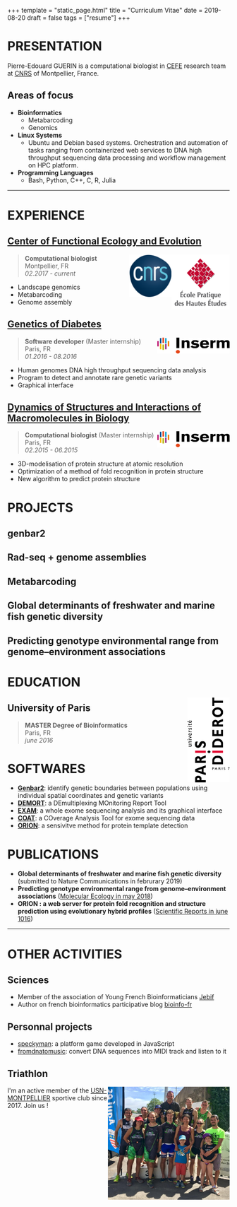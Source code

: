 +++
template = "static_page.html"
title = "Curriculum Vitae"
date =  2019-08-20
draft = false
tags = ["resume"]
+++

# PRESENTATION

Pierre-Edouard GUERIN is a computational biologist in [CEFE](https://www.cefe.cnrs.fr) research team at [CNRS](http://www.cnrs.fr/languedoc-roussillon/03com-labos/03-2-lab-site/02-lab-site-montp.htm) of Montpellier, France. 


## Areas of focus

* **Bioinformatics**
	* Metabarcoding
	* Genomics
* **Linux Systems**
	* Ubuntu and Debian based systems. Orchestration and automation of tasks ranging from containerized web services to DNA high throughput sequencing data processing and workflow management on HPC platform.
* **Programming Languages**
	* Bash, Python, C++, C, R, Julia

_______________________________________________________________________________

# EXPERIENCE

## [Center of Functional Ecology and Evolution](https://www.cefe.cnrs.fr/)

<a href="https://www.ephe.fr/"><img align="right" width="132rem" height="124rem" src="ephe.png"></a>
<a href="https://www.cnrs.fr/"><img align="right" width="96rem" height="96rem" src="cnrs.png"></a>


> **Computational biologist**
> <br> Montpellier, FR
> <br> *02.2017 - current*

- Landscape genomics
- Metabarcoding
- Genome assembly


## [Genetics of Diabetes](https://ecolesdoctorales.parisdescartes.fr/ed157/Equipes-de-recherche/Liste-des-equipes-d-accueil/Genetique-des-diabetes)

<a href="https://www.inserm.fr/"><img align="right" width="164rem" height="36rem" src="inserm.png"></a>

> **Software developer** (Master internship)
> <br> Paris, FR
> <br> *01.2016 - 08.2016*

- Human genomes DNA high throughput sequencing data analysis
- Program to detect and annotate rare genetic variants
- Graphical interface

## [Dynamics of Structures and Interactions of Macromolecules in Biology](http://www.dsimb.inserm.fr/)

<a href="https://www.inserm.fr/"><img align="right" width="164rem" height="36rem" src="inserm.png"></a>


> **Computational biologist** (Master internship)
> <br> Paris, FR
> <br> *02.2015 - 06.2015*

- 3D-modelisation of protein structure at atomic resolution
- Optimization of a method of fold recognition in protein structure
- New algorithm to predict protein structure

# PROJECTS

## genbar2

## Rad-seq + genome assemblies

## Metabarcoding

## Global determinants of freshwater and marine fish genetic diversity

## Predicting genotype environmental range from genome–environment associations





# EDUCATION

<img align="right" width="96rem" height="192rem" src="paris7.png">


## University of Paris 
> **MASTER Degree of Bioinformatics**
> <br> Paris, FR
> <br> *june 2016*


# SOFTWARES

* **[Genbar2](https://github.com/Grelot/genbar2)**: identify genetic boundaries between populations using individual spatial coordinates and genetic variants
* **[DEMORT](https://pypi.org/project/demort/)**: a DEmultiplexing MOnitoring Report Tool
* **[EXAM](https://sourceforge.net/projects/exam-exome-analysis-and-mining/)**: a whole exome sequencing analysis and its graphical interface
* **[COAT](https://github.com/Grelot/diabetesGenetics--COAT)**: a COverage Analysis Tool for exome sequencing data
* **[ORION](http://www.dsimb.inserm.fr/ORION/)**: a sensivitve method for protein template detection


# PUBLICATIONS

* **Global determinants of freshwater and marine fish genetic diversity** (submitted to Nature Communications in februrary 2019)
* **Predicting genotype environmental range from genome–environment associations** ([Molecular Ecology in may 2018](https://doi.org/10.1111/mec.14723))
* **ORION : a web server for protein fold recognition and structure prediction using evolutionary hybrid profiles** ([Scientific Reports in june 1016](https://doi.org/10.1038/srep28268))


_______________________________________________________________________________

# OTHER ACTIVITIES


## Sciences

* Member of the association of Young French Bioinformaticians [Jebif](https://jebif.fr/en/)
* Author on french bioinformatics participative blog [bioinfo-fr](https://bioinfo-fr.net/author/pierre-edouard-guerin)


## Personnal projects

* [speckyman](https://github.com/Grelot/speckyman): a platform game developed in JavaScript
* [fromdnatomusic](https://github.com/Grelot/fromdnatomusic): convert DNA sequences into MIDI track and listen to it




## Triathlon

<img align="right" width="276rem" height="256rem" src="usnm.png">

I'm an active member of the [USN-MONTPELLIER](https://www.usn-montpellier.fr/usn-web/view/index.php) sportive club since 2017. Join us !